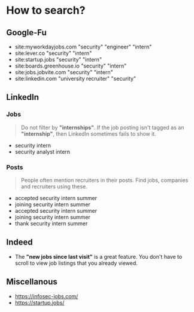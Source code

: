 # How to search?

## Google-Fu

- site:myworkdayjobs.com "security" "engineer" "intern"
- site:lever.co "security" "intern"
- site:startup.jobs "security" "intern"
- site:boards.greenhouse.io "security" "intern"
- site:jobs.jobvite.com "security" "intern"
- site:linkedin.com "university recruiter" "security"

## LinkedIn

### Jobs

> Do not filter by **"internships"**. If the job posting isn't tagged as an **"internship"**, then LinkedIn sometimes fails to show it.

- security intern
- security analyst intern

### Posts

> People often mention recruiters in their posts. Find jobs, companies and recruiters using these.

- accepted security intern summer
- joining security intern summer
- accepted security intern summer <company-x>
- joining security intern summer <company-x>
- thank security intern summer <company-x>

## Indeed

- The **"new jobs since last visit"** is a great feature. You don't have to scroll to view job listings that you already viewed.

## Miscellanous

- https://infosec-jobs.com/
- https://startup.jobs/
